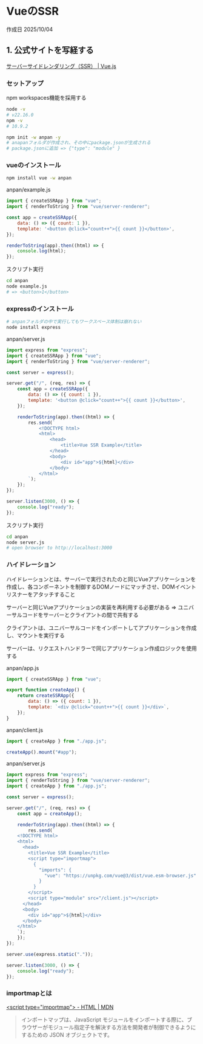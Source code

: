 # VueのSSR

作成日 2025/10/04

## 1. 公式サイトを写経する

[サーバーサイドレンダリング（SSR） | Vue.js](https://ja.vuejs.org/guide/scaling-up/ssr)

### セットアップ

npm workspaces機能を採用する

```bash
node -v
# v22.16.0
npm -v
# 10.9.2

npm init -w anpan -y
# anapanフォルダが作成され、その中にpackage.jsonが生成される
# package.jsonに追加 => {"type": "module" }
```

### vueのインストール

```bash
npm install vue -w anpan
```

anpan/example.js

```javascript
import { createSSRApp } from "vue";
import { renderToString } from "vue/server-renderer";

const app = createSSRApp({
    data: () => ({ count: 1 }),
    template: '<button @click="count++">{{ count }}</button>',
});

renderToString(app).then((html) => {
    console.log(html);
});
```

スクリプト実行

```bash
cd anpan
node example.js
# => <button>1</button>
```

### expressのインストール

```bash
# anpanフォルダの中で実行してもワークスペース体制は崩れない
node install express
```

anpan/server.js

```javascript
import express from "express";
import { createSSRApp } from "vue";
import { renderToString } from "vue/server-renderer";

const server = express();

server.get("/", (req, res) => {
    const app = createSSRApp({
        data: () => ({ count: 1 }),
        template: '<button @click="count++">{{ count }}</button>',
    });

    renderToString(app).then((html) => {
        res.send(`
            <!DOCTYPE html>
            <html>
                <head>
                    <title>Vue SSR Example</title>
                </head>
                <body>
                    <div id="app">${html}</div>
                </body>
            </html>
        `);
    });
});

server.listen(3000, () => {
    console.log("ready");
});
```

スクリプト実行

```bash
cd anpan
node server.js
# open browser to http://localhost:3000
```

### ハイドレーション

ハイドレーションとは、サーバーで実行されたのと同じVueアプリケーションを作成し、各コンポーネントを制御するDOMノードにマッチさせ、DOMイベントリスナーをアタッチすること

サーバーと同じVueアプリケーションの実装を再利用する必要がある => ユニバーサルコードをサーバーとクライアントの間で共有する

クライアントは、ユニバーサルコードをインポートしてアプリケーションを作成し、マウントを実行する

サーバーは、リクエストハンドラーで同じアプリケーション作成ロジックを使用する

anpan/app.js

```javascript
import { createSSRApp } from "vue";

export function createApp() {
    return createSSRApp({
        data: () => ({ count: 1 }),
        template: `<div @click="count++">{{ count }}</div>`,
    });
}
```

anpan/client.js

```javascript
import { createApp } from "./app.js";

createApp().mount("#app");
```

anpan/server.js

```javascript
import express from "express";
import { renderToString } from "vue/server-renderer";
import { createApp } from "./app.js";

const server = express();

server.get("/", (req, res) => {
    const app = createApp();

    renderToString(app).then((html) => {
        res.send(`
    <!DOCTYPE html>
    <html>
      <head>
        <title>Vue SSR Example</title>
        <script type="importmap">
          {
            "imports": {
              "vue": "https://unpkg.com/vue@3/dist/vue.esm-browser.js"
            }
          }
        </script>
        <script type="module" src="/client.js"></script>
      </head>
      <body>
        <div id="app">${html}</div>
      </body>
    </html>
    `);
    });
});

server.use(express.static("."));

server.listen(3000, () => {
    console.log("ready");
});
```

### importmapとは

[&lt;script type="importmap"&gt; - HTML | MDN](https://developer.mozilla.org/ja/docs/Web/HTML/Reference/Elements/script/type/importmap)

> インポートマップは、JavaScript モジュールをインポートする際に、ブラウザーがモジュール指定子を解決する方法を開発者が制御できるようにするための JSON オブジェクトです。
